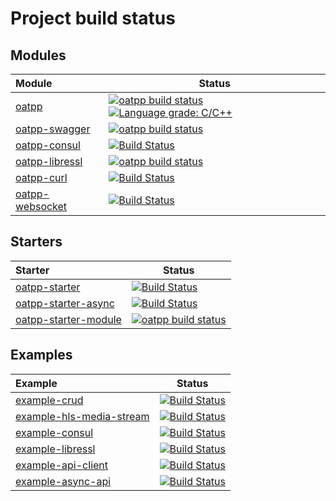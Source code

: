 # Project build status <seo/>

## Modules

|Module|Status|
|:-----|------|
|[oatpp](https://github.com/oatpp/oatpp)|[![oatpp build status](https://dev.azure.com/lganzzzo/lganzzzo/_apis/build/status/oatpp.oatpp)](https://dev.azure.com/lganzzzo/lganzzzo/_build/latest?definitionId=1&branchName=master) [![Language grade: C/C++](https://img.shields.io/lgtm/grade/cpp/g/oatpp/oatpp.svg?logo=lgtm&logoWidth=18)](https://lgtm.com/projects/g/oatpp/oatpp/context:cpp)|
|[oatpp-swagger](https://github.com/oatpp/oatpp-swagger)|[![oatpp build status](https://dev.azure.com/lganzzzo/lganzzzo/_apis/build/status/oatpp.oatpp-swagger)](https://dev.azure.com/lganzzzo/lganzzzo/_build/latest?definitionId=2&branchName=master)|
|[oatpp-consul](https://github.com/oatpp/oatpp-consul)|[![Build Status](https://dev.azure.com/lganzzzo/lganzzzo/_apis/build/status/oatpp.oatpp-consul?branchName=master)](https://dev.azure.com/lganzzzo/lganzzzo/_build/latest?definitionId=7&branchName=master)|
|[oatpp-libressl](https://github.com/oatpp/oatpp-libressl)|[![oatpp build status](https://dev.azure.com/lganzzzo/lganzzzo/_apis/build/status/oatpp.oatpp-libressl)](https://dev.azure.com/lganzzzo/lganzzzo/_build/latest?definitionId=3&branchName=master)|
|[oatpp-curl](https://github.com/oatpp/oatpp-curl)|[![Build Status](https://dev.azure.com/lganzzzo/lganzzzo/_apis/build/status/oatpp.oatpp-curl?branchName=master)](https://dev.azure.com/lganzzzo/lganzzzo/_build/latest?definitionId=5&branchName=master)|
|[oatpp-websocket](https://github.com/oatpp/oatpp-websocket)|[![Build Status](https://dev.azure.com/lganzzzo/lganzzzo/_apis/build/status/oatpp.oatpp-websocket?branchName=master)](https://dev.azure.com/lganzzzo/lganzzzo/_build/latest?definitionId=6&branchName=master)|

## Starters

|Starter|Status|
|:------|------|
|[oatpp-starter](https://github.com/oatpp/oatpp-starter)|[![Build Status](https://dev.azure.com/lganzzzo/lganzzzo/_apis/build/status/oatpp.oatpp-starter?branchName=master)](https://dev.azure.com/lganzzzo/lganzzzo/_build/latest?definitionId=10&branchName=master)|
|[oatpp-starter-async](https://github.com/oatpp/oatpp-starter-async)|[![Build Status](https://dev.azure.com/lganzzzo/lganzzzo/_apis/build/status/oatpp.oatpp-starter-async?branchName=master)](https://dev.azure.com/lganzzzo/lganzzzo/_build/latest?definitionId=11&branchName=master)|
|[oatpp-starter-module](https://github.com/oatpp/oatpp-starter-module)|[![oatpp build status](https://dev.azure.com/lganzzzo/lganzzzo/_apis/build/status/oatpp.oatpp-starter-module)](https://dev.azure.com/lganzzzo/lganzzzo/_build/latest?definitionId=4&branchName=master)|

## Examples

|Example|Status|
|:------|------|
|[example-crud](https://github.com/oatpp/example-crud)|[![Build Status](https://dev.azure.com/lganzzzo/lganzzzo/_apis/build/status/oatpp.example-crud?branchName=master)](https://dev.azure.com/lganzzzo/lganzzzo/_build/latest?definitionId=9&branchName=master)|
|[example-hls-media-stream](https://github.com/oatpp/example-hls-media-stream)|[![Build Status](https://dev.azure.com/lganzzzo/lganzzzo/_apis/build/status/oatpp.example-hls-media-stream?branchName=master)](https://dev.azure.com/lganzzzo/lganzzzo/_build/latest?definitionId=12&branchName=master)|
|[example-consul](https://github.com/oatpp/example-consul)|[![Build Status](https://dev.azure.com/lganzzzo/lganzzzo/_apis/build/status/oatpp.example-consul?branchName=master)](https://dev.azure.com/lganzzzo/lganzzzo/_build/latest?definitionId=15&branchName=master)|
|[example-libressl](https://github.com/oatpp/example-libressl)|[![Build Status](https://dev.azure.com/lganzzzo/lganzzzo/_apis/build/status/oatpp.example-libressl?branchName=master)](https://dev.azure.com/lganzzzo/lganzzzo/_build/latest?definitionId=13&branchName=master)|
|[example-api-client](https://github.com/oatpp/example-api-client)|[![Build Status](https://dev.azure.com/lganzzzo/lganzzzo/_apis/build/status/oatpp.example-api-client?branchName=master)](https://dev.azure.com/lganzzzo/lganzzzo/_build/latest?definitionId=14&branchName=master)|
|[example-async-api](https://github.com/oatpp/example-async-api)|[![Build Status](https://dev.azure.com/lganzzzo/lganzzzo/_apis/build/status/oatpp.example-async-api?branchName=master)](https://dev.azure.com/lganzzzo/lganzzzo/_build/latest?definitionId=16&branchName=master)|